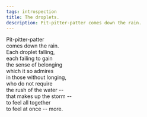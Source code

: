 ```yaml
---
tags: introspection
title: The droplets.
description: Pit-pitter-patter comes down the rain. 
---
```




Pit-pitter-patter  
comes down the rain.  
Each droplet falling,  
each failing to gain  
the sense of belonging  
which it so admires  
in those without longing,  
who do not require  
the rush of the water --  
that makes up the storm --  
to feel all together  
to feel at once -- more.  
